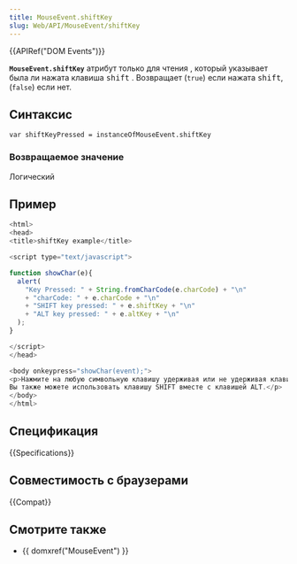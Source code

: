 ```yaml
---
title: MouseEvent.shiftKey
slug: Web/API/MouseEvent/shiftKey
---
```


{{APIRef("DOM Events")}}

**`MouseEvent.shiftKey`** атрибут только для чтения , который указывает была ли нажата клавиша <kbd>shift</kbd> . Возвращает (`true`) если нажата <kbd>shift</kbd>, (`false`) если нет.

## Синтаксис

```
var shiftKeyPressed = instanceOfMouseEvent.shiftKey
```

### Возвращаемое значение

Логический

## Пример

```js
<html>
<head>
<title>shiftKey example</title>

<script type="text/javascript">

function showChar(e){
  alert(
    "Key Pressed: " + String.fromCharCode(e.charCode) + "\n"
    + "charCode: " + e.charCode + "\n"
    + "SHIFT key pressed: " + e.shiftKey + "\n"
    + "ALT key pressed: " + e.altKey + "\n"
  );
}

</script>
</head>

<body onkeypress="showChar(event);">
<p>Нажмите на любую символьную клавишу удерживая или не удерживая клавишу SHIFT.<br />
Вы также можете использовать клавишу SHIFT вместе с клавишей ALT.</p>
</body>
</html>
```

## Спецификация

{{Specifications}}

## Совместимость с браузерами

{{Compat}}

## Смотрите также

- {{ domxref("MouseEvent") }}
